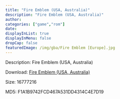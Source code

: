 ```yaml
---
title: "Fire Emblem (USA, Australia)"
description: "Fire Emblem (USA, Australia)"
author: 
categories: ["game","rom"]
date: 
displayInList: true
displayInMenu: false
dropCap: false
featuredImage: /img/gba/Fire Emblem [Europe].jpg
---
```


Description: Fire Emblem (USA, Australia)

Download: <a style="text-decoration:underline;" href="https://mega.nz/#!HHZEAKRK!Ux9s3s_h-wsw3Zvsk51mnUABFeL2AieuoQ8572Obgo4" target = "_blank" rel = "nofollow" > Fire Emblem (USA, Australia)</a>

Size: 16777216

MD5: F1A1B9742FCD467A531DD4314C4E7D19

